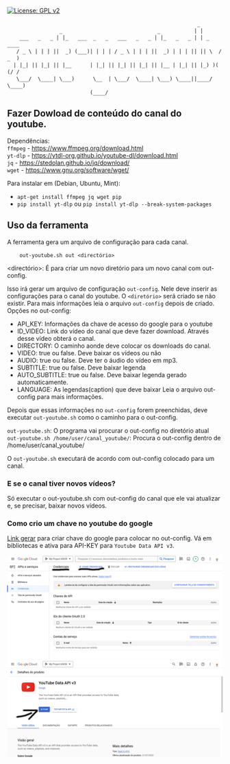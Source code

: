 
[![License: GPL v2](https://img.shields.io/badge/License-GPL%20v2-blue.svg)](https://www.gnu.org/licenses/old-licenses/gpl-2.0.en.html)


```
                                                              _            
                 _                               _           | |           
    ___   _   _ | |_   ___  _   _   ___   _   _ | |_   _   _ | | _    ____ 
   / _ \ | | | ||  _) (___)| | | | / _ \ | | | ||  _) | | | || || \  / _  )
  | |_| || |_| || |__      | |_| || |_| || |_| || |__ | |_| || |_) )( (/ / 
   \___/  \____| \___)      \__  | \___/  \____| \___) \____||____/  \____)
                           (____/                                          

```

## Fazer Dowload de conteúdo do canal do youtube.

Dependências: <br />
`ffmpeg` - https://www.ffmpeg.org/download.html <br />
`yt-dlp` - https://ytdl-org.github.io/youtube-dl/download.html <br />
`jq` - https://stedolan.github.io/jq/download/ <br />
`wget` - https://www.gnu.org/software/wget/ <br />

Para instalar em (Debian, Ubuntu, Mint):
- `apt-get install ffmpeg jq wget pip`
- `pip install yt-dlp` ou `pip install yt-dlp --break-system-packages`


## Uso da ferramenta
A ferramenta gera um arquivo de configuração para cada canal. 

```
    out-youtube.sh out <directório>
```
<directório>: É para criar um novo diretório para um novo canal com out-config. 

Isso irá gerar um arquivo de configuração `out-config`. Nele deve inserir as configurações para o canal do youtube. O `<diretório>` será criado se não existir. Para mais informações leia o arquivo `out-config` depois de criado.
Opções no out-config:
- API_KEY: Informações da chave de acesso do google para o youtube
- ID_VIDEO: Link do vídeo do canal que deve fazer download. Através desse vídeo obterá o canal.
- DIRECTORY: O caminho aonde deve colocar os downloads do canal.
- VIDEO: true ou false. Deve baixar os vídeos ou não
- AUDIO: true ou false. Deve ter o áudio do vídeo em mp3.
- SUBTITLE: true ou false. Deve baixar legenda
- AUTO_SUBTITLE: true ou false. Deve baixar legenda gerado automaticamente.
- LANGUAGE: As legendas(caption) que deve baixar 
Leia o arquivo out-config para mais informações.

Depois que essas informações no `out-config` forem preenchidas, deve executar `out-youtube.sh` como o caminho para o out-config.

`out-youtube.sh`: O programa vai procurar o out-config no diretório atual\
`out-youtube.sh /home/user/canal_youtube/`: Procura o out-config dentro de /home/user/canal_youtube/

O `out-youtube.sh` executará de acordo com out-config colocado para um canal.

### E se o canal tiver novos vídeos?
Só executar o out-youtube.sh com out-config do canal que ele vai atualizar e, se precisar, baixar novos vídeos.

### Como crio um chave no youtube do google
[Link gerar](https://console.cloud.google.com/apis/credentials) para criar chave do google para colocar no out-config. Vá em bibliotecas e ativa para API-KEY para `Youtube Data API v3`. 

![Criar credenciais youtube](img/credenciais.png)
![Ativar a credencial para youtube](img/youtube.png)


